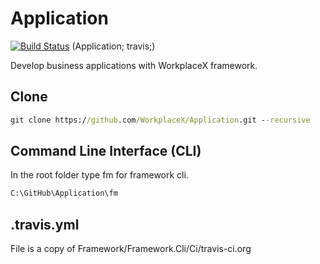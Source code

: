 # Application
[![Build Status](https://travis-ci.org/WorkplaceX/Application.svg?branch=master)](https://travis-ci.org/WorkplaceX/Application)
(Application; travis;)

Develop business applications with WorkplaceX framework.

## Clone
```cmd
git clone https://github.com/WorkplaceX/Application.git --recursive
```

## Command Line Interface (CLI)
In the root folder type fm for framework cli.

```cmd
C:\GitHub\Application\fm
```

## .travis.yml
File is a copy of Framework/Framework.Cli/Ci/travis-ci.org

